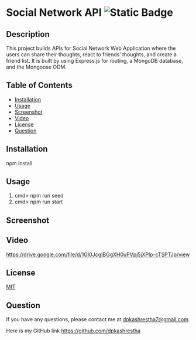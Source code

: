   
# Social Network API ![Static Badge](https://img.shields.io/badge/license-MIT-blue)


## Description 

This project builds APIs for Social Network Web Application where the users can share their thoughts, react to friends’ thoughts, and create a friend list. It is built by using Express.js for routing, a MongoDB database, and the Mongoose ODM. 

## Table of Contents 

- [Installation](#installation)
- [Usage](#usage)
- [Screenshot](#screenshot)
- [Video](#video)
- [License](#license)
- [Question](#question)

## Installation 

npm install

## Usage 

1. cmd> npm run seed
2. cmd> npm run start

## Screenshot

## Video
https://drive.google.com/file/d/1GI0JcgIBGgXH0uPVpj5jXPlp-cTSPTJp/view

## License 

<a href=https://opensource.org/licenses/MIT>MIT</a>

## Question 

If you have any questions, please contact me at dpkashrestha7@gmail.com.

Here is my GitHub link 
https://github.com/dpkashrestha